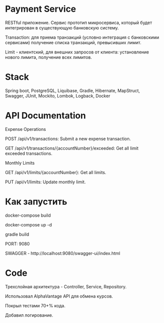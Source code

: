 # Payment Service

RESTful приложение. Сервис прототип микросервиса, который будет интегрирован в существующую банковскую систему.

Transaction:
для приема транзакций (условно интеграция с банковскими сервисами)
получение списка транзакций, превысивших лимит.

Limit - клиентский, для внешних запросов от клиента:
установление нового лимита,
получение всех лимитов.

# Stack
Spring boot, PostgreSQL, Liquibase, Gradle, Hibernate, MapStruct, Swagger, JUnit, Mockito, Lombok, Logback, Docker

# API Documentation
Expense Operations

POST /api/v1/transactions: Submit a new expense transaction.

GET /api/v1/transactions/{accountNumber}/exceeded: Get all limit exceeded transactions.

Monthly Limits

GET /api/v1/limits/{accountNumber}: Get all limits.

PUT /api/v1/limits: Update monthly limit.

# Как запустить
docker-compose build

docker-compose up -d

gradle build

PORT: 9080

SWAGGER - http://localhost:9080/swagger-ui/index.html

# Code
Трехслойная архитектура - Controller, Service, Repository.

Использовал AlphaVantage API для обмена курсов.

Покрыл тестами 70+% кода.

Добавил логирование.
